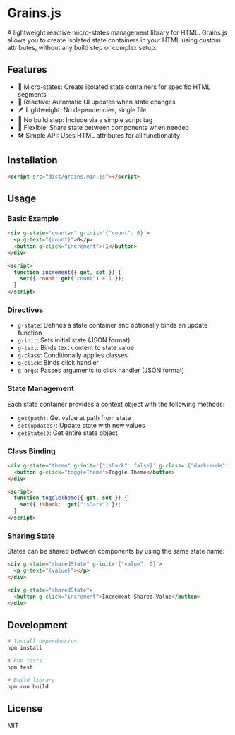 # Grains.js

A lightweight reactive micro-states management library for HTML. Grains.js allows you to create isolated state containers in your HTML using custom attributes, without any build step or complex setup.

## Features

- 🎯 Micro-states: Create isolated state containers for specific HTML segments
- 🔄 Reactive: Automatic UI updates when state changes
- 🪶 Lightweight: No dependencies, single file
- 🔌 No build step: Include via a simple script tag
- 🎨 Flexible: Share state between components when needed
- 🛠️ Simple API: Uses HTML attributes for all functionality

## Installation

```html
<script src="dist/grains.min.js"></script>
```

## Usage

### Basic Example

```html
<div g-state="counter" g-init='{"count": 0}'>
  <p g-text="{count}">0</p>
  <button g-click="increment">+1</button>
</div>

<script>
  function increment({ get, set }) {
    set({ count: get("count") + 1 });
  }
</script>
```

### Directives

- `g-state`: Defines a state container and optionally binds an update function
- `g-init`: Sets initial state (JSON format)
- `g-text`: Binds text content to state value
- `g-class`: Conditionally applies classes
- `g-click`: Binds click handler
- `g-args`: Passes arguments to click handler (JSON format)

### State Management

Each state container provides a context object with the following methods:

- `get(path)`: Get value at path from state
- `set(updates)`: Update state with new values
- `getState()`: Get entire state object

### Class Binding

```html
<div g-state="theme" g-init='{"isDark": false}' g-class='{"dark-mode": isDark}'>
  <button g-click="toggleTheme">Toggle Theme</button>
</div>

<script>
  function toggleTheme({ get, set }) {
    set({ isDark: !get("isDark") });
  }
</script>
```

### Sharing State

States can be shared between components by using the same state name:

```html
<div g-state="sharedState" g-init='{"value": 0}'>
  <p g-text="{value}"></p>
</div>

<div g-state="sharedState">
  <button g-click="increment">Increment Shared Value</button>
</div>
```

## Development

```bash
# Install dependencies
npm install

# Run tests
npm test

# Build library
npm run build
```

## License

MIT
